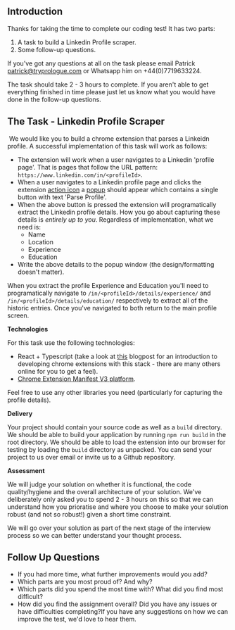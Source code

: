 ## Introduction

Thanks for taking the time to complete our coding test! It has two parts:

1. A task to build a Linkedin Profile scraper.
2. Some follow-up questions.

If you’ve got any questions at all on the task please email Patrick patrick@tryprologue.com or Whatsapp him on +44(0)7719633224.

The task should take 2 - 3 hours to complete. If you aren't able to get everything finished in time please just let us know what you would have done in the follow-up questions.
​

## The Task - Linkedin Profile Scraper

​
We would like you to build a chrome extension that parses a Linkeidn profile. A successful implementation of this task will work as follows:
​

- The extension will work when a user navigates to a Linkedin 'profile page'. That is pages that follow the URL pattern: `https://www.linkedin.com/in/<profileId>`.
- When a user navigates to a Linkedin profile page and clicks the extension [action icon](https://developer.chrome.com/docs/extensions/mv3/user_interface/#action) a [popup](https://developer.chrome.com/docs/extensions/mv3/user_interface/#popup) should appear which contains a single button with text 'Parse Profile'.
- When the above button is pressed the extension will programatically extract the Linkedin profile details. How you go about capturing these details is _entirely up to you_. Regardless of implementation, what we need is:
  - Name
  - Location
  - Experience
  - Education
- Write the above details to the popup window (the design/formatting doesn't matter).

When you extract the profile Experience and Education you'll need to programatically navigate to `/in/<profileId>/details/experience/` and `/in/<profileId>/details/education/` respectively to extract all of the historic entries. Once you've navigated to both return to the main profile screen.

**Technologies**

For this task use the following technologies:

- React + Typescript (take a look at [this](https://blog.logrocket.com/creating-chrome-extension-react-typescript/) blogpost for an introduction to developing chrome extensions with this stack - there are many others online for you to get a feel).
- [Chrome Extension Manifest V3 platform](https://developer.chrome.com/docs/extensions/mv3/intro/).

Feel free to use any other libraries you need (particularly for capturing the profile details).

**Delivery**

Your project should contain your source code as well as a `build` directory. We should be able to build your application by running `npm run build` in the root directory. We should be able to load the extension into our browser for testing by loading the `build` directory as unpacked. You can send your project to us over email or invite us to a Github repository.

**Assessment**

We will judge your solution on whether it is functional, the code quality/hygiene and the overall architecture of your solution. We've deliberately only asked you to spend 2 - 3 hours on this so that we can understand how you prioratise and where you choose to make your solution robust (and not so robust!) given a short time constraint.

We will go over your solution as part of the next stage of the interview process so we can better understand your thought process.

## Follow Up Questions

- If you had more time, what further improvements would you add?
- Which parts are you most proud of? And why?
- Which parts did you spend the most time with? What did you find most difficult?
- How did you find the assignment overall? Did you have any issues or have difficulties completing?If you have any suggestions on how we can improve the test, we'd love to hear them.
